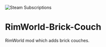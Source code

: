 ![Steam Subscriptions](https://img.shields.io/steam/subscriptions/1986292863)

# RimWorld-Brick-Couch
RimWorld mod which adds brick couches.
